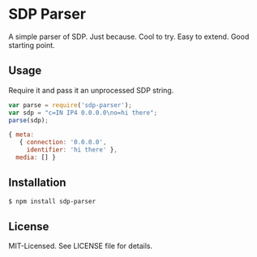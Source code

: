# SDP Parser
A simple parser of SDP. Just because. Cool to try. Easy to extend. Good starting point.

## Usage
Require it and pass it an unprocessed SDP string.

```js
var parse = require('sdp-parser');
var sdp = "c=IN IP4 0.0.0.0\no=hi there";
parse(sdp);

{ meta: 
   { connection: '0.0.0.0',
     identifier: 'hi there' },
  media: [] }
```

## Installation

```bash
$ npm install sdp-parser
```

## License
MIT-Licensed. See LICENSE file for details.
